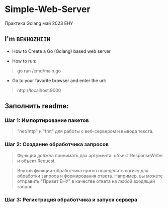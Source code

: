 # Simple-Web-Server
Практика Golang май 2023 ЕНУ


## I'm `BEKHOZHIIN`

* How to Create a Go (Golang) based web server
> 
* How to run:
> go run /cmd/main.go
- Go to your favorite browser and enter the url: 
> http://localhost:9000

## Заполнить readme:

### Шаг 1: Импортирование пакетов
> "net/http" и "fmt" для работы с веб-сервером и вывода текста.

### Шаг 2: Создание обработчика запросов
> Функция должна принимать два аргумента: объект ResponseWriter и объект Request.

> Внутри функции-обработчика нужно определить логику для обработки запроса и формирования ответа. Например, вы можете отправить "Привет ЕНУ" в качестве ответа на любой входящий запрос.

### Шаг 3: Регистрация обработчика и запуск сервера